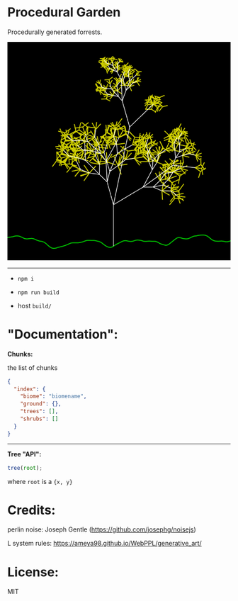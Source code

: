 # Procedural Garden

Procedurally generated forrests.

![imag](https://raw.githubusercontent.com/skittlemittle/procedural-garden/main/scren.png)

---

- `npm i`

- `npm run build`

- host `build/`

# "Documentation":

**Chunks:**

the list of chunks

```json
{
  "index": {
    "biome": "biomename",
    "ground": {},
    "trees": [],
    "shrubs": []
  }
}
```

---

**Tree "API":**

```js
tree(root);
```

where `root` is a `{x, y}`

# Credits:

perlin noise: Joseph Gentle (https://github.com/josephg/noisejs)

L system rules: https://ameya98.github.io/WebPPL/generative_art/

# License:

MIT
